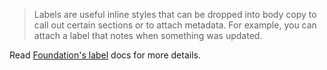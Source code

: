 > Labels are useful inline styles that can be dropped into body copy to call out certain sections or to attach metadata. For example, you can attach a label that notes when something was updated.

Read [Foundation's label](http://foundation.zurb.com/docs/components/labels.html) docs for more details.

